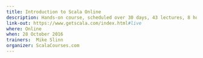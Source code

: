 ```yaml
---
title: Introduction to Scala Online
description: Hands-on course, scheduled over 30 days, 43 lectures, 8 hours of video, weekly office hours (videoconference), individual support
link-out: https://www.getscala.com/index.html#live
where: Online
when: 28 October 2016
trainers:  Mike Slinn
organizer: ScalaCourses.com
---
```

